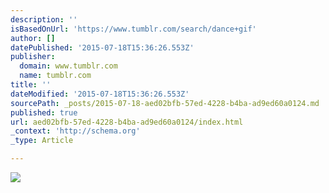 ```yaml
---
description: ''
isBasedOnUrl: 'https://www.tumblr.com/search/dance+gif'
author: []
datePublished: '2015-07-18T15:36:26.553Z'
publisher:
  domain: www.tumblr.com
  name: tumblr.com
title: ''
dateModified: '2015-07-18T15:36:26.553Z'
sourcePath: _posts/2015-07-18-aed02bfb-57ed-4228-b4ba-ad9ed60a0124.md
published: true
url: aed02bfb-57ed-4228-b4ba-ad9ed60a0124/index.html
_context: 'http://schema.org'
_type: Article

---
```

![](https://33.media.tumblr.com/9b01c0838b225cf9ee82911be1951caa/tumblr_nltuutruLF1u84u8ko1_500.gif)